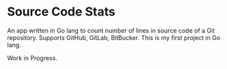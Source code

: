 # Source Code Stats
An app written in Go lang to count number of lines in source code of a Git repository. Supports GitHub, GitLab, BitBucker. This is my first project in Go lang.

Work in Progress.
